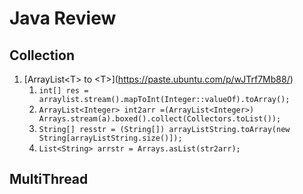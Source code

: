 # Java Review

## Collection
1. [ArrayList\<T> to \<T>[](ArrayList与数组的转换)](https://paste.ubuntu.com/p/wJTrf7Mb88/)      
   1. `int[] res = arraylist.stream().mapToInt(Integer::valueOf).toArray();`
   2. `ArrayList<Integer> int2arr =(ArrayList<Integer>) Arrays.stream(a).boxed().collect(Collectors.toList());`
   3. `String[] resstr = (String[]) arrayListString.toArray(new String[arrayListString.size()]);`
   4. `List<String> arrstr = Arrays.asList(str2arr);`

## MultiThread


